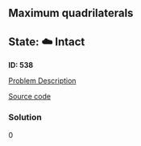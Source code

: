 ## Maximum quadrilaterals

## State: :cloud: **Intact**

**ID: 538**

[Problem Description](https://projecteuler.net/problem=538)

[Source code](main.cpp)

### Solution
0